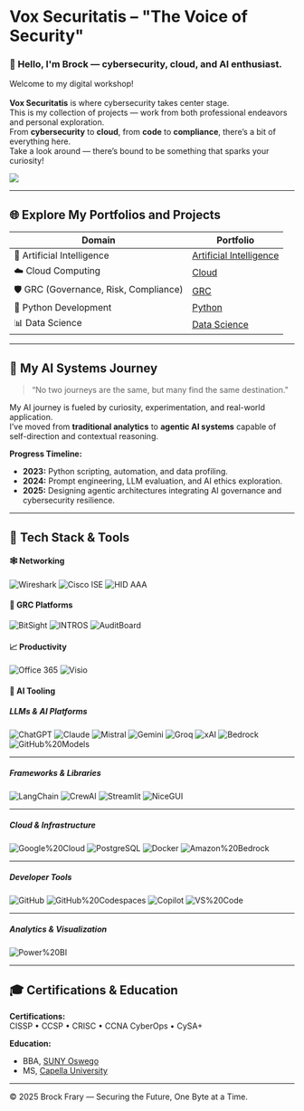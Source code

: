 # **Vox Securitatis – "The Voice of Security"**

### 🚀 Hello, I'm Brock — cybersecurity, cloud, and AI enthusiast.
Welcome to my digital workshop!<br><br>
**Vox Securitatis** is where cybersecurity takes center stage.  
This is my collection of projects — work from both professional endeavors and personal exploration.  
From **cybersecurity** to **cloud**, from **code** to **compliance**, there’s a bit of everything here.  
Take a look around — there’s bound to be something that sparks your curiosity!

<a href="https://linkedin.com/in/brockfrary" target="_blank" rel="noopener noreferrer">
    <img src="https://img.shields.io/badge/-Connect%20on%20LinkedIn-0072b1?&style=for-the-badge&logo=linkedin&logoColor=white">
</a>

---

## 🌐 Explore My Portfolios and Projects

| Domain | Portfolio |
|---------|-------------|
| 🧠 Artificial Intelligence | <a href="https://github.com/VoxSecuritatis/Artificial-Intelligence">Artificial Intelligence</a> |
| ☁️ Cloud Computing | <a href="https://github.com/VoxSecuritatis/Cloud">Cloud</a> |
| 🛡️ GRC (Governance, Risk, Compliance) | <a href="https://github.com/VoxSecuritatis/GRC">GRC</a> |
| 🐍 Python Development | <a href="https://github.com/VoxSecuritatis/Python">Python</a> |
| 📊 Data Science | <a href="https://github.com/VoxSecuritatis/data-science">Data Science</a> |

---

## 🧭 My AI Systems Journey
> “No two journeys are the same, but many find the same destination."

My AI journey is fueled by curiosity, experimentation, and real-world application.  
I’ve moved from **traditional analytics** to **agentic AI systems** capable of self-direction and contextual reasoning.

**Progress Timeline:**
- **2023:** Python scripting, automation, and data profiling.  
- **2024:** Prompt engineering, LLM evaluation, and AI ethics exploration.  
- **2025:** Designing agentic architectures integrating AI governance and cybersecurity resilience.  

---

## 🧰 Tech Stack & Tools

#### 🕸️ Networking
![Wireshark](https://img.shields.io/badge/-Wireshark-1679A7?&style=for-the-badge&logo=Wireshark&logoColor=white)
![Cisco ISE](https://img.shields.io/badge/-Cisco%20ISE-1BA0D7?&style=for-the-badge&logo=cisco&logoColor=white)
![HID AAA](https://img.shields.io/badge/-HID%20AAA-0064B0?&style=for-the-badge&logo=hid&logoColor=white)

#### 🧩 GRC Platforms
![BitSight](https://img.shields.io/badge/-BitSight-1A477C?&style=for-the-badge&logo=bitsight&logoColor=white)
![INTROS](https://img.shields.io/badge/-INTROS-003366?&style=for-the-badge&logoColor=white)
![AuditBoard](https://img.shields.io/badge/-AuditBoard-0053CE?&style=for-the-badge&logo=auditboard&logoColor=white)

#### 📈 Productivity
![Office 365](https://img.shields.io/badge/-Microsoft%20Office%20365-D83B01?&style=for-the-badge&logo=microsoftoffice&logoColor=white)
![Visio](https://img.shields.io/badge/-Microsoft%20Visio-3955A3?&style=for-the-badge&logo=microsoftvisio&logoColor=white)

#### 🤖 AI Tooling
##### LLMs & AI Platforms
![ChatGPT](https://img.shields.io/badge/-ChatGPT-10A37F?&style=for-the-badge&logo=openai&logoColor=white)
![Claude](https://img.shields.io/badge/-Anthropic%20Claude-FFD700?&style=for-the-badge&logo=anthropic&logoColor=black)
![Mistral](https://img.shields.io/badge/-Mistral%20AI-FF6B6B?&style=for-the-badge&logo=mistral&logoColor=white)
![Gemini](https://img.shields.io/badge/-Google%20Gemini-4285F4?&style=for-the-badge&logo=google&logoColor=white)
![Groq](https://img.shields.io/badge/-Groq-E535AB?&style=for-the-badge&logo=groq&logoColor=white)
![xAI](https://img.shields.io/badge/-xAI-000000?&style=for-the-badge&logo=xai&logoColor=white)
![Bedrock](https://img.shields.io/badge/-Amazon%20Bedrock-232F3E?&style=for-the-badge&logo=amazonaws&logoColor=white)
![GitHub%20Models](https://img.shields.io/badge/-GitHub%20Models-1F883D?&style=for-the-badge&logo=github&logoColor=white)

---

##### Frameworks & Libraries
![LangChain](https://img.shields.io/badge/-LangChain-2B90D9?&style=for-the-badge&logo=python&logoColor=white)
![CrewAI](https://img.shields.io/badge/-CrewAI-FF7B00?&style=for-the-badge&logo=python&logoColor=white)
![Streamlit](https://img.shields.io/badge/-Streamlit-FF4B4B?&style=for-the-badge&logo=streamlit&logoColor=white)
![NiceGUI](https://img.shields.io/badge/-NiceGUI-6A5ACD?&style=for-the-badge&logo=python&logoColor=white)

---

##### Cloud & Infrastructure
![Google%20Cloud](https://img.shields.io/badge/-Google%20Cloud-4285F4?&style=for-the-badge&logo=googlecloud&logoColor=white)
![PostgreSQL](https://img.shields.io/badge/-PostgreSQL-336791?&style=for-the-badge&logo=postgresql&logoColor=white)
![Docker](https://img.shields.io/badge/-Docker-2496ED?&style=for-the-badge&logo=docker&logoColor=white)
![Amazon%20Bedrock](https://img.shields.io/badge/-Amazon%20Bedrock-232F3E?&style=for-the-badge&logo=amazonaws&logoColor=white)

---

##### Developer Tools
![GitHub](https://img.shields.io/badge/-GitHub-181717?&style=for-the-badge&logo=github&logoColor=white)
![GitHub%20Codespaces](https://img.shields.io/badge/-GitHub%20Codespaces-24292F?&style=for-the-badge&logo=github&logoColor=white)
![Copilot](https://img.shields.io/badge/-Microsoft%20Copilot-258FFA?&style=for-the-badge&logo=microsoft&logoColor=white)
![VS%20Code](https://img.shields.io/badge/-VS%20Code-007ACC?&style=for-the-badge&logo=visualstudiocode&logoColor=white)

---

##### Analytics & Visualization
![Power%20BI](https://img.shields.io/badge/-Power%20BI-F2C811?&style=for-the-badge&logo=powerbi&logoColor=black)


---

## 🎓 Certifications & Education

**Certifications:**  
CISSP • CCSP • CRISC • CCNA CyberOps • CySA+  

**Education:**  
- BBA, [SUNY Oswego](https://www.google.com/search?q=SUNY+at+Oswego+Bachelors+Business+Administration+degree)  
- MS, [Capella University](https://www.google.com/search?q=capella+university+masters+of+information+security+degree)

---

© 2025 Brock Frary — Securing the Future, One Byte at a Time.
